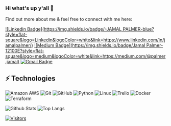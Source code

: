 

### Hi what's up y'all 👋

<!-- My name is Jamal Palmer. I'm a Business Development Manager for Amazon Web Service. 
I'm a passionate  sales, presales, and partner management professional with 8+ years of experience driving successful business outcomes! I'm intrested in AWS cloud computing, cloud engnieering and DevOps. -->

Find out more about me & feel free to connect with me here:


[![Linkedin Badge](https://img.shields.io/badge/-JAMAL PALMER-blue?style=flat-square&logo=Linkedin&logoColor=white&link=https://www.linkedin.com/in/jamalpalmer/)](https://www.linkedin.com/in/jamalpalmer/)
[![Medium Badge](https://img.shields.io/badge/Jamal Palmer-12100E?style=flat-square&logo=medium&logoColor=white&link=https://medium.com/@palmer.jamal)](https://medium.com/@palmer.jamal)
[![Gmail Badge](https://img.shields.io/badge/-palmer.jamal@gmail.com-c14438?style=flat-square&logo=Gmail&logoColor=white&link=mailto:palmer.jamal@gmail.com)](mailto:palmer.jamal@gmail.com)

## ⚡ Technologies

<!-- Check out the Badges folder for more badges -->

![Amazon AWS](https://img.shields.io/badge/Amazon%20AWS-232F3E?style=flat-square&logo=amazon-aws)
![Git](https://img.shields.io/badge/-Git-black?style=flat-square&logo=git)
![GitHub](https://img.shields.io/badge/-GitHub-181717?style=flat-square&logo=github)
![Python](https://img.shields.io/badge/-Python-black?style=flat-square&logo=Python)
![Linux](https://img.shields.io/badge/Linux-FCC624?style=flat-square&logo=linux&logoColor=black)
![Trello](https://img.shields.io/badge/Trello-%23026AA7.svg?style=flat-square&logo=Trello&logoColor=white)
![Docker](https://img.shields.io/badge/docker-%230db7ed.svg?style=for-the-badge&logo=docker&logoColor=white)
![Terraform](https://img.shields.io/badge/terraform-%235835CC.svg?style=for-the-badge&logo=terraform&logoColor=white)


![Github Stats](https://github-readme-stats.vercel.app/api?username=jamalpalmer&count_private=true&show_icons=true&include_all_commits=true)
![Top Langs](https://github-readme-stats.vercel.app/api/top-langs/?username=jamalpalmer&hide=TeX&layout=compact)


[![Visitors](https://api.visitorbadge.io/api/visitors?path=jamalpalmer%2Fjamalpalmer&label=VISITORS&countColor=%23263759)](https://visitorbadge.io/status?path=jamalpalmer%2Fjamalpalmer)
